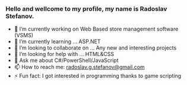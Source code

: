 ### Hello and wellcome to my profile, my name is Radoslav Stefanov.
- 🔭 I’m currently working on Web Based store management software (VSMS)
- 🌱 I’m currently learning ... ASP.NET
- 👯 I’m looking to collaborate on ... Any new and interesting projects
- 🤔 I’m looking for help with ... HTML&CSS
- 💬 Ask me about C#/PowerShell/JavaScript
- 📫 How to reach me: radoslav.g.stefanov@gmail.com
- ⚡ Fun fact: I got interested in programming thanks to game scripting

<!--
**RadoslavStefanov/RadoslavStefanov** is a ✨ _special_ ✨ repository because its `README.md` (this file) appears on your GitHub profile.

Here are some ideas to get you started:

- 🔭 I’m currently working on ...
- 🌱 I’m currently learning ...
- 👯 I’m looking to collaborate on ...
- 🤔 I’m looking for help with ...
- 💬 Ask me about ...
- 📫 How to reach me: ...
- 😄 Pronouns: ...
- ⚡ Fun fact: ...
-->
